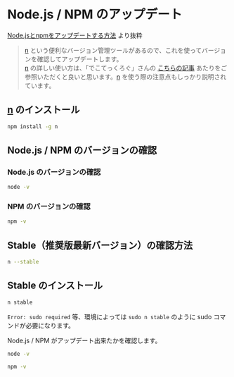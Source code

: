 # Node.js / NPM のアップデート

[Node.jsとnpmをアップデートする方法](https://parashuto.com/rriver/tools/updating-node-js-and-npm) より抜粋

> [n](https://github.com/tj/n) という便利なバージョン管理ツールがあるので、これを使ってバージョンを確認してアップデートします。  
> [n](https://github.com/tj/n) の詳しい使い方は、「でこてっくろぐ」さんの [こちらの記事](http://dekokun.github.io/posts/2014-01-01.html) あたりをご参照いただくと良いと思います。[n](https://github.com/tj/n) を使う際の注意点もしっかり説明されています。

## [n](https://github.com/tj/n) のインストール

```bash
npm install -g n
```

## Node.js / NPM のバージョンの確認

### Node.js のバージョンの確認

```bash
node -v
```

### NPM のバージョンの確認

```bash
npm -v
```

## Stable（推奨版最新バージョン）の確認方法

```bash
n --stable
```

## Stable のインストール

```bash
n stable
```

`Error: sudo required` 等、環境によっては `sudo n stable` のように sudo コマンドが必要になります。

Node.js / NPM がアップデート出来たかを確認します。

```bash
node -v
```

```bash
npm -v
```
